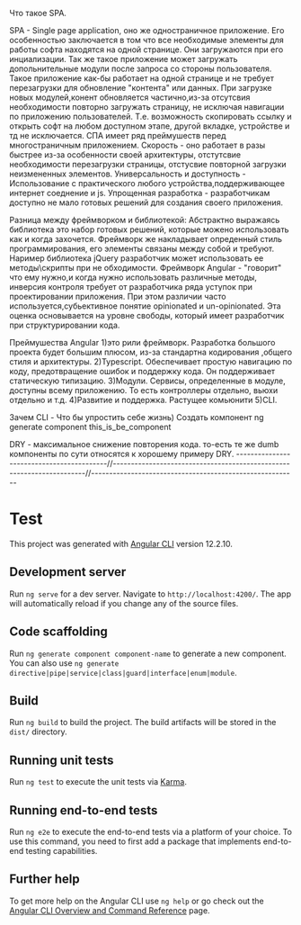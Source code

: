 Что такое SPA.

SPA - Single page application, оно же одностраничное приложение. Его особенностью заключается в том что все необходимые элементы для работы софта находятся на одной странице.
Они загружаются при его инциализации. Так же такое приложение может загружать допольнительные модули после запроса со стороны пользователя. Такое приложение как-бы работает на одной странице и не требует перезагрузки для обновление "контента" или данных. При загрузке новых модулей,конент обновляется частично,из-за отсутсвия необходимости повторно загружать страницу, не исключая навигации по приложению пользователей. Т.е. возможность скопировать ссылку и открыть софт на любом доступном этапе, другой вкладке, устройстве и тд не исключается. 
СПА имеет ряд преймушеств перед многостраничным приложением.
Скорость - оно работает в разы быстрее из-за особенности своей архитектуры, отстутсвие необходимости перезагрузки страницы, отстусвие повторной загрузки неизмененных элементов.
Универсальность и доступность - Использование с практического любого устройства,поддерживающее интернет соеднение и js.
Упрощенная разработка - разработчикам доступно не мало готовых решений для создания своего приложения.

Разница между фреймворком и библиотекой:
Абстрактно выражаясь библиотека это набор готовых решений, которые можено использовать как и когда захочется. Фреймворк же накладывает опреденный стиль программирования, его элементы связаны между собой и требуют. Наример библиотека jQuery разработчик может использовать ее методы\скрипты при не обходимости. Фреймворк Angular - "говорит" что ему нужно,и когда нужно использовать различные методы, инверсия контроля требует от разработчика ряда уступок при проектировании приложения. При этом различии часто используется,субьективное понятие  opinionated и un-opinionated. Эта оценка основывается на уровне свободы, который имеет разработчик при структурировании кода.

Преймушества Angular
1)это рили фреймворк. Разработка большого проекта будет большим плюсом, из-за стандартна кодирования ,общего стиля и архитектуры.
2)Typescript.  Обеспечивает простую навигацию по коду, предотвращение ошибок и поддержку кода. Он поддерживает статическую типизацию.
3)Модули.  Сервисы, определенные в модуле, доступны всему приложению. То есть контроллеры отдельно, вьюхи отдельно и т.д.
4)Развитие и поддержка. Растущее комьюнити
5)CLI.

Зачем CLI - 
Что бы упростить себе жизнь) 
Cоздать компонент 
ng generate component this_is_be_component

DRY - максимальное снижение повторения кода. то-есть те же dumb компоненты по сути относятся к хорошему примеру DRY. 
------------------------------------------//----------------------------------------------------------------------//---------------------------------------------------------
# Test

This project was generated with [Angular CLI](https://github.com/angular/angular-cli) version 12.2.10.

## Development server

Run `ng serve` for a dev server. Navigate to `http://localhost:4200/`. The app will automatically reload if you change any of the source files.

## Code scaffolding

Run `ng generate component component-name` to generate a new component. You can also use `ng generate directive|pipe|service|class|guard|interface|enum|module`.

## Build

Run `ng build` to build the project. The build artifacts will be stored in the `dist/` directory.

## Running unit tests

Run `ng test` to execute the unit tests via [Karma](https://karma-runner.github.io).

## Running end-to-end tests

Run `ng e2e` to execute the end-to-end tests via a platform of your choice. To use this command, you need to first add a package that implements end-to-end testing capabilities.

## Further help

To get more help on the Angular CLI use `ng help` or go check out the [Angular CLI Overview and Command Reference](https://angular.io/cli) page.
